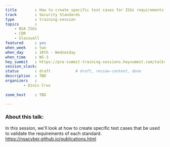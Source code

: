 ```yaml
---
title        : How to create specific test cases for ISGs requirements
track        : Security Standards
type         : training-session
topics       :
    - NSA ISGs
    - CDR
    - Glasswall
featured     : yes
when_week    : two
when_day     : 10th - Wednesday
when_time    : WS-3
hey_summit   : https://pre-summit-training-sessions.heysummit.com/talks/isgs-how-to-create-specfic-test-cases-for-its-requirements-5pm-bst
session_slack: 
status       : draft           # draft, review-content, done
description  : TBD
organizers   : 
        - Dinis Cruz
      
zoom_host    : TBD

---
```


### About this talk:

In this session, we'll look at how to create specific test cases that be used to validate the requirements of each standard.
https://nsacyber.github.io/publications.html  
